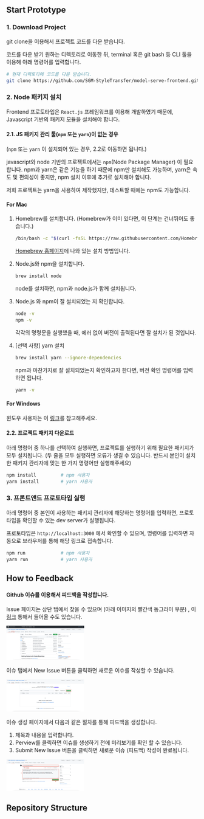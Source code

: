 ## Start Prototype

### 1. Download Project

git clone을 이용해서 프로젝트 코드를 다운 받습니다.

코드를 다운 받기 원하는 디렉토리로 이동한 뒤, terminal 혹은 git bash 등 CLI 툴을 이용해 아래 명령어를 입력합니다.

```bash
# 현재 디렉토리에 코드를 다운 받습니다.
git clone https://github.com/SGM-StyleTransfer/model-serve-frontend.git .	
```



### 2. Node 패키지 설치

Frontend 프로토타입은 `React.js` 프레임워크를 이용해 개발하였기 때문에, Javascript 기반의 패키지 모듈을 설치해야 합니다.

#### 2.1. JS 패키지 관리 툴(`npm` 또는 `yarn`)이 없는 경우

(`npm` 또는 `yarn` 이 설치되어 있는 경우, 2.2로 이동하면 됩니다.)

javascript와 node 기반의 프로젝트에서는 `npm`(Node Package Manager) 이 필요합니다. npm과 yarn은 같은 기능을 하기 때문에 npm만 설치해도 가능하며, yarn은 속도 및 편의성이 좋지만, npm 설치 이후에 추가로 설치해야 합니다.

저희 프로젝트는 yarn을 사용하여 제작했지만, 테스트할 때에는 npm도 가능합니다.

#### For Mac

1) Homebrew를 설치합니다. (Homebrew가 이미 있다면, 이 단계는 건너뛰어도 좋습니다.)

   ```bash
   /bin/bash -c "$(curl -fsSL https://raw.githubusercontent.com/Homebrew/install/HEAD/install.sh)"
   ```

   [Homebrew 홈페이지](https://brew.sh/index_ko)에 나와 있는 설치 방법입니다.

2) Node.js와 npm을 설치합니다.

   ```bash
   brew install node
   ```

   node를 설치하면, npm과 node.js가 함께 설치됩니다.

3) Node.js 와 npm이 잘 설치되었는 지 확인합니다.

   ```bash
   node -v
   npm -v
   ```

   각각의 명령문을 실행했을 때, 에러 없이 버전이 출력된다면 잘 설치가 된 것입니다.

4) [선택 사항] yarn 설치

   ```bash
   brew install yarn --ignore-dependencies
   ```

   npm과 마찬가지로 잘 설치되었는지 확인하고자 한다면, 버전 확인 명령어를 입력하면 됩니다.

   ```bash
   yarn -v
   ```

#### For Windows

윈도우 사용자는 이 [링크](https://hello-bryan.tistory.com/95)를 참고해주세요. 



#### 2.2. 프로젝트 패키지 다운로드

아래 명령어 중 하나를 선택하여 실행하면, 프로젝트를 실행하기 위해 필요한 패키지가 모두 설치됩니다. (두 줄을 모두 실행하면 오류가 생길 수 있습니다. 반드시 본인이 설치한 패키지 관리자에 맞는 한 가지 명령어만 실행해주세요)

```bash
npm install			# npm 사용자
yarn install		# yarn 사용자
```



### 3. 프론트앤드 프로토타입 실행

아래 명령어 중 본인이 사용하는 패키지 관리자에 해당하는 명령어를 입력하면, 프로토타입을 확인할 수 있는 dev server가 실행됩니다.

프로토타입은 `http://localhost:3000` 에서 확인할 수 있으며, 명령어를 입력하면 자동으로 브라우저를 통해 해당 링크로 접속합니다.

```bash
npm run				# npm 사용자
yarn run			# yarn 사용자
```



## How to Feedback

#### Github 이슈를 이용해서 피드백을 작성합니다.

Issue 페이지는 상단 탭에서 찾을 수 있으며 (아래 이미지의 빨간색 동그라미 부분) , 이 [링크](https://github.com/SGM-StyleTransfer/model-serve-frontend/issues) 통해서 들어올 수도 있습니다.

<img src="./images/how-to-feedback.png" alt="image-20220721140320030" style="zoom:20%;" />

이슈 탭에서 New Issue 버튼을 클릭하면 새로운 이슈를 작성할 수 있습니다.

<img src="./images/how-to-feedback-2.png" alt="image-20220721140821078" style="zoom:20%;" />

이슈 생성 페이지에서 다음과 같은 절차를 통해 피드백을 생성합니다.

1. 제목과 내용을 입력합니다.
2. Perview를 클릭하면 이슈를 생성하기 전에 미리보기를 확인 할 수 있습니다.
3. Submit New Issue 버튼을 클릭하면 새로운 이슈 (피드백) 작성이 완료됩니다.

<img src="./images/how-to-feedback-3.png" alt="image-20220721141733194" style="zoom:20%;" />





## Repository Structure

